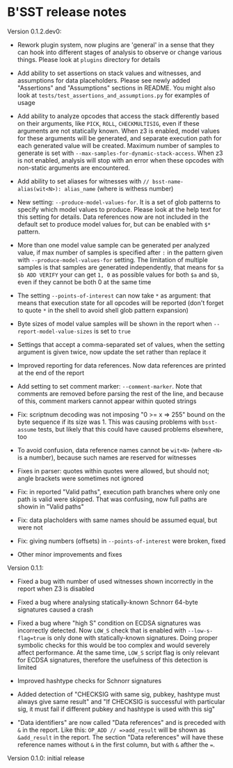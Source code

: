 # B'SST release notes

Version 0.1.2.dev0:

* Rework plugin system, now plugins are 'general' in a sense that they can hook into different stages of analysis to observe or change various things. Please look at `plugins` directory for details

* Add ability to set assertions on stack values and witnesses, and assumptions for data placeholders. Please see newly added "Assertions" and "Assumptions" sections in README. You might also look at `tests/test_assertions_and_assumptions.py` for examples of usage

* Add ability to analyze opcodes that access the stack differently based on their arguments, like `PICK`, `ROLL`, `CHECKMULTISIG`, even if these arguments are not statically known. When z3 is enabled, model values for these arguments will be generated, and separate execution path for each generated value will be created. Maximum number of samples to generate is set with `--max-samples-for-dynamic-stack-access`. When z3 is not enabled, analysis will stop with an error when these opcodes with non-static arguments are encountered.

* Add ability to set aliases for witnesses with `// bsst-name-alias(wit<N>): alias_name` (where <N> is withess number)

* New setting: `--produce-model-values-for`. It is a set of glob patterns to specify which model values to produce. Please look at the help text for this setting for details. Data references now are not included in the default set to produce model values for, but can be enabled with `$*` pattern.

* More than one model value sample can be generated per analyzed value, if max number of samples is specified after `:` in the pattern given with `--produce-model-values-for` setting. The limitation of multiple samples is that samples are generated independently, that means for `$a $b ADD VERIFY` your can get `1, 0` as possible values for both `$a` and `$b`, even if they cannot be both 0 at the same time

* The setting `--points-of-interest` can now take `*` as argument: that means that execution state for all opcodes will be reported (don't forget to quote `*` in the shell to avoid shell glob pattern expansion)

* Byte sizes of model value samples will be shown in the report when `--report-model-value-sizes` is set to `true`

* Settings that accept a comma-separated set of values, when the setting argument is given twice, now update the set rather than replace it

* Improved reporting for data references. Now data references are printed at the end of the report

* Add setting to set comment marker: `--comment-marker`. Note that comments are removed before parsing the rest of the line, and because of this, comment markers cannot appear within quoted strings

* Fix: scriptnum decoding was not imposing "0 >= x => 255" bound on the byte sequence if its size was 1. This was causing problems with `bsst-assume` tests, but likely that this could have caused problems elsewhere, too

* To avoid confusion, data reference names cannot be `wit<N>` (where `<N>` is a number), because such names are reserved for witnesses

* Fixes in parser: quotes within quotes were allowed, but should not; angle brackets were sometimes not ignored

* Fix: in reported "Valid paths", execution path branches where only one path is valid were skipped. That was confusing, now full paths are showin in "Valid paths"

* Fix: data placholders with same names should be assumed equal, but were not

* Fix: giving numbers (offsets) in `--points-of-interest` were broken, fixed

* Other minor improvements and fixes

Version 0.1.1:

* Fixed a bug with number of used witnesses shown incorrectly in the report when Z3 is disabled

* Fixed a bug where analysing statically-known Schnorr 64-byte signatures caused a crash

* Fixed a bug where "high S" condition on ECDSA signatures was incorrectly detected. Now `LOW_S` check
  that is enabled with `--low-s-flag=true` is only done with statically-known signatures. Doing proper
  symbolic checks for this would be too complex and would severely affect performance. At the same time,
  `LOW_S` script flag is only relevant for ECDSA signatures, therefore the usefulness of this detection is limited

* Improved hashtype checks for Schnorr signatures

* Added detection of "CHECKSIG with same sig, pubkey, hashtype must always give same result" and
  "If CHECKSIG is successful with particular sig, it must fail if different pubkey and hashtype is used with this sig"

* "Data identifiers" are now called "Data references" and is preceded with `&` in the report.
  Like this: `OP_ADD // =>add_result` will be shown as `&add_result` in the report. The section
  "Data references" will have these reference names without `&` in the first column, but with `&`
  afther the `=`.

Version 0.1.0: initial release
